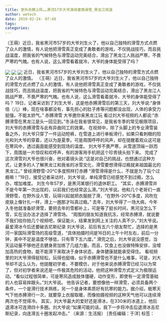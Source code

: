 ```yaml
---
title: 室外赤膊上阵……黑河57岁大爷演绎激情滑雪_黑龙江频道
author: wetech
date: 2019-02-24- 07:48
tags: 
categories: 
---
```

（王萌）近日，我省黑河市57岁的大爷刘生火了，他以自己独特的滑雪方式点燃了众人的激情，有人说他把滑雪真正变成了勇敢者的游戏，不仅挑战技巧，而且挑战温度，把我省的气候特色与滑雪运动完美结合，滑出了黑龙江人挑战严寒，不畏严寒的气魄。也有人说，这么滑雪看着就冷，大爷的身体能受得了吗？
<!-- more -->
                
<img align="center" border="0" src="http://p3.ifengimg.com/a/2019_09/861f911aedd1de3_size351_w367_h503.png" />
                
<img align="center" border="0" src="http://p3.ifengimg.com/a/2019_09/76641e90881b086_size244_w357_h265.png" />
            
<img align="center" border="0" src="http://p2.ifengimg.com/a/2016/0810/204c433878d5cf9size1_w16_h16.png" />
近日，我省黑河市57岁的大爷刘生火了，他以自己独特的滑雪方式点燃了众人的激情。
（王萌）近日，我省黑河市57岁的大爷刘生火了，他以自己独特的滑雪方式点燃了众人的激情，有人说他把滑雪真正变成了勇敢者的游戏，不仅挑战技巧，而且挑战温度，把我省的气候特色与滑雪运动完美结合，滑出了黑龙江人挑战严寒，不畏严寒的气魄。也有人说，这么滑雪看着就冷，大爷的身体能受得了吗？
19日，记者采访到了刘生大爷，这是他赤膊滑雪后的第三天，刘大爷说:“身体倍（儿）棒，现在啥事都没有，事先担心的肚子疼等问题都没出现，人体的承受力挺强，不能太娇气。”
赤膊滑雪
大爷邀你来黑龙江玩
看过刘大爷视频的人都说:“赤膊滑雪在黑龙江是头一回见到。”冬泳在我省很常见，是我省冬季的常见极限项目，刘大爷的赤膊滑雪与此有异曲同工的效果。
在视频中，除了头脚上的专业滑雪装备之外，刘大爷只穿了一件运动短裤，在雪道上进行单板滑行，如果只看刺眼的阳光和刘大爷的穿着，还以为是夏季。可是周围呼呼的风声，却在提醒着观众这可是在寒风中，透过画面能感受到现场的温度。
刘大爷不畏严寒，从雪道顶端一跃而下，周围是一片惊叹和欢呼声，有的游客用手机把这个珍贵镜头拍下来。
完成了这次滑雪刘大爷也很兴奋，他对着镜头说:“这是对自己的挑战，也想通过这种方式，让更多的人了解黑龙江和我省的冰雪文化，滑雪要想滑得过瘾就来祖国最北的黑龙江。”
曾经滑野雪-20℃多度照样打赤膊
“滑雪滑得是什么，不就是为了玩个过瘾嘛！”19日，接受记者采访时，刘大爷说，单纯滑雪已经感觉不到过瘾，怎么办，增加难度。
刘生今年57岁，是黑河某银行的退休职工。
“其实，赤膊滑雪并不是今年第一次出现的，以前我们也经常这么滑。”刘大爷说。他和几个老哥们一直滑野雪，在野外没人管，玩得兴起就把衣服脱了滑，“在野外-20℃多度，风吹在皮肤上像针扎一样，滑上一圈那才叫真过瘾。”
去年，刘大爷得了一场大病，今年入冬他就准备好滑雪，要把去年的雪都补上，可是等了挺长时间，黑河没怎么下雪，实在没办法才选择了滑雪场。
“周围的朋友知道我抗冻，经常赤膊滑，就说要不我们给你拍几个视频吧，保证能火，结果发到网上关注的人真不少。”刘大爷说。
最爱滑冰今后还要破吉尼斯纪录
刘大爷说，前后有五六个朋友帮忙，选择的是黑河一家国际滑雪场的高级雪道，“具体拍摄时间是16日的上午十时左右，前后一分钟，美中不足是温度不够低，只有零下五六度。”
滑完之后，刘大爷说没感觉，当天运动量不够他还去健身房加练了几组力量。而且，饮食上也没做特殊安排，没增加高热的食物，能不能滑下来取决于身体状态，身体健康就能承受得住。
看视频里的刘大爷滑得挺轻松，玩得也挺嗨，似乎赤膊滑雪也不是什么难事，可是，刘大爷却不这么认为，他提醒初学者，不要模仿，对于他来说赤膊滑雪已经习以为常了，但对初学者来说还是一件极其危险的活动，他把这种滑雪方式定义为极限运动。“看似过程很简单，可是寒风造成肢体僵硬，动作变形，即使有一定滑雪基础的人也容易摔跟头。”刘大爷说。
他告诉记者，要想像他一样滑雪，必须具备两个条件，一个是滑行技术熟练，另一个是身体素质好有抗寒的能力。据介绍，极寒天气下他赤膊滑行一次，就要穿上衣服取暖，而像拍摄视频的这种天气他可以连续滑两次也不觉得冷。
其实，刘大爷最大的爱好还是滑冰，在330米的冰道上，他后退滑冰可连滑四十多圈。刘大爷说:“如果可能的话，我下一步将冲击后退滑冰吉尼斯纪录，向连滑五十圈发起冲击。”
（来源：生活报）
[责任编辑：于洋]
标签：
 
 
 
             
